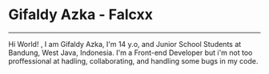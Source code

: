 # Gifaldy Azka - Falcxx
----------
Hi World! , I am Gifaldy Azka, I'm 14 y.o, and Junior School Students at Bandung, West Java, Indonesia.
I'm a Front-end Developer but i'm not too proffessional at hadling, collaborating, and handling some bugs in my code.
